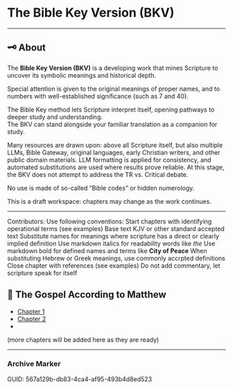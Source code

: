 # The Bible Key Version (BKV)

---

## 🗝️ About
The **Bible Key Version (BKV)** is a developing work that mines Scripture to uncover its symbolic meanings and historical depth.  

Special attention is given to the original meanings of proper names, and to numbers with well-established significance (such as 7 and 40). 

The Bible Key method lets Scripture interpret itself, opening pathways to deeper study and understanding.  
The BKV can stand alongside your familiar translation as a companion for study.  

Many resources are drawn upon: above all Scripture itself, but also multiple LLMs, Bible Gateway, original languages, early Christian writers, and other public domain materials. LLM formatting is applied for consistency, and automated substitutions are used where results prove reliable. At this stage, the BKV does not attempt to address the TR vs. Critical debate.


No use is made of so-called “Bible codes” or hidden numerology. 

This is a draft workspace: chapters may change as the work continues.

---
Contributors: Use following conventions:
Start chapters with identifying operational terms (see examples)
Base text KJV or other standard accepted text
Substitute names for meanings where scripture has a direct or clearly implied definition
Use markdown italics for readability words like _the_
Use markdown bold for defined names and terms like **City of Peace**
When substituting Hebrew or Greek meanings, use commonly accrpted definitions
Close chapter with references (see examples)
Do not add commentary, let scripture speak for itself


## 📖 The Gospel According to Matthew
- [Chapter 1](Matthew_01.md) 
- [Chapter 2](Matthew_02.md) 
- 
(more chapters will be added here as they are ready)




---

### Archive Marker
GUID: 567a129b-db83-4ca4-af95-493b4d8ed523
